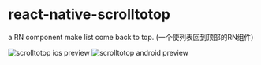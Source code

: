 # react-native-scrolltotop
a RN component make list come back to top. (一个使列表回到顶部的RN组件)

![scrolltotop ios preview](http://i.imgur.com/KaNAk6S.gif)
![scrolltotop android preview](http://i.imgur.com/ez8Od6r.gif)